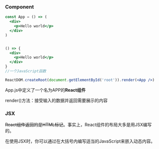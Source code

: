 ### Component

```jsx
const App = () => (
  <div>
    <p>Hello world</p>
  </div>
)


() => {
  <div>
    <p>Hello world</p>
  </div>
}
//一个JavaScript函数

ReactDOM.createRoot(document.getElementById('root')).render(<App />)
```

App.js中定义了一个名为APP的**React组件**

render()方法：接受输入的数据并返回需要展示的内容

### JSX

~~React组件返回的是HTML标记~~。事实上，React组件的布局大多是用JSX编写的。

在使用JSX时，你可以通过在大括号内编写适当的JavaScript来嵌入动态内容。



